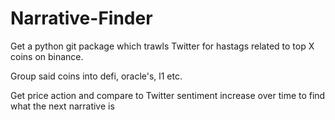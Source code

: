 # Narrative-Finder

Get a python git package which trawls Twitter for hastags related to top X coins on binance.

Group said coins into defi, oracle's, l1 etc.

Get price action and compare to Twitter sentiment increase over time to find what the next narrative is
